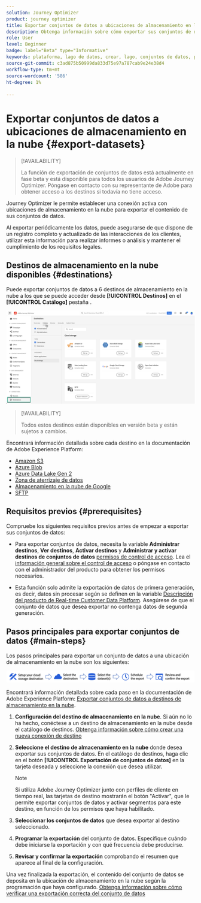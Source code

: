 ```yaml
---
solution: Journey Optimizer
product: journey optimizer
title: Exportar conjuntos de datos a ubicaciones de almacenamiento en la nube
description: Obtenga información sobre cómo exportar sus conjuntos de datos mediante destinos de almacenamiento en la nube de Adobe Experience Platform.
role: User
level: Beginner
badge: label="Beta" type="Informative"
keywords: plataforma, lago de datos, crear, lago, conjuntos de datos, perfil
source-git-commit: c3ad875b50999da833d75e97a787cab9e24e38d4
workflow-type: tm+mt
source-wordcount: '586'
ht-degree: 1%

---
```



# Exportar conjuntos de datos a ubicaciones de almacenamiento en la nube {#export-datasets}

>[!AVAILABILITY]
>
>La función de exportación de conjuntos de datos está actualmente en fase beta y está disponible para todos los usuarios de Adobe Journey Optimizer. Póngase en contacto con su representante de Adobe para obtener acceso a los destinos si todavía no tiene acceso.

Journey Optimizer le permite establecer una conexión activa con ubicaciones de almacenamiento en la nube para exportar el contenido de sus conjuntos de datos.

Al exportar periódicamente los datos, puede asegurarse de que dispone de un registro completo y actualizado de las interacciones de los clientes, utilizar esta información para realizar informes o análisis y mantener el cumplimiento de los requisitos legales.

## Destinos de almacenamiento en la nube disponibles {#destinations}

Puede exportar conjuntos de datos a 6 destinos de almacenamiento en la nube a los que se puede acceder desde **[!UICONTROL Destinos]** en el **[!UICONTROL Catálogo]** pestaña .

![](assets/dataset-export-setup.png)

>[!AVAILABILITY]
>
>Todos estos destinos están disponibles en versión beta y están sujetos a cambios.

Encontrará información detallada sobre cada destino en la documentación de Adobe Experience Platform:

* [Amazon S3](https://experienceleague.adobe.com/docs/experience-platform/destinations/catalog/cloud-storage/amazon-s3.html)
* [Azure Blob](https://experienceleague.adobe.com/docs/experience-platform/destinations/catalog/cloud-storage/azure-blob.html)
* [Azure Data Lake Gen 2](https://experienceleague.adobe.com/docs/experience-platform/destinations/catalog/cloud-storage/adls-gen2.html)
* [Zona de aterrizaje de datos](https://experienceleague.adobe.com/docs/experience-platform/destinations/catalog/cloud-storage/data-landing-zone.html)
* [Almacenamiento en la nube de Google](https://experienceleague.adobe.com/docs/experience-platform/destinations/catalog/cloud-storage/google-cloud-storage.html)
* [SFTP](https://experienceleague.adobe.com/docs/experience-platform/destinations/catalog/cloud-storage/sftp.html)

## Requisitos previos {#prerequisites}

Compruebe los siguientes requisitos previos antes de empezar a exportar sus conjuntos de datos:

* Para exportar conjuntos de datos, necesita la variable **Administrar destinos**, **Ver destinos**, **Activar destinos** y **Administrar y activar destinos de conjuntos de datos** [permisos de control de acceso](https://experienceleague.adobe.com/docs/experience-platform/access-control/home.html#permissions). Lea el [información general sobre el control de acceso](https://experienceleague.adobe.com/docs/experience-platform/access-control/ui/overview.html) o póngase en contacto con el administrador del producto para obtener los permisos necesarios.

* Esta función solo admite la exportación de datos de primera generación, es decir, datos sin procesar según se definen en la variable [Descripción del producto de Real-time Customer Data Platform](https://helpx.adobe.com/legal/product-descriptions/real-time-customer-data-platform-b2c-edition-prime-and-ultimate-packages.html). Asegúrese de que el conjunto de datos que desea exportar no contenga datos de segunda generación.

## Pasos principales para exportar conjuntos de datos {#main-steps}

Los pasos principales para exportar un conjunto de datos a una ubicación de almacenamiento en la nube son los siguientes:

![](assets/dataset-export-process.png)

Encontrará información detallada sobre cada paso en la documentación de Adobe Experience Platform: [Exportar conjuntos de datos a destinos de almacenamiento en la nube](https://experienceleague.adobe.com/docs/experience-platform/destinations/ui/activate/export-datasets.html?lang=en).

1. **Configuración del destino de almacenamiento en la nube**. Si aún no lo ha hecho, conéctese a un destino de almacenamiento en la nube desde el catálogo de destinos. [Obtenga información sobre cómo crear una nueva conexión de destino](https://experienceleague.adobe.com/docs/experience-platform/destinations/ui/connect-destination.html?lang=en#setup)

   <!--![](assets/dataset-export-setup.png)-->

1. **Seleccione el destino de almacenamiento en la nube** donde desea exportar sus conjuntos de datos. En el catálogo de destinos, haga clic en el botón **[!UICONTROL Exportación de conjuntos de datos]** en la tarjeta deseada y seleccione la conexión que desea utilizar.

   <!--![](assets/dataset-export-destination.png)-->

   >[!NOTE]
   >
   >Si utiliza Adobe Journey Optimizer junto con perfiles de cliente en tiempo real, las tarjetas de destino mostrarán el botón &quot;Activar&quot;, que le permite exportar conjuntos de datos y activar segmentos para este destino, en función de los permisos que haya habilitado.

1. **Seleccionar los conjuntos de datos** que desea exportar al destino seleccionado.

   <!--![](assets/dataset-export-dataset-selection.png)-->

1. **Programar la exportación** del conjunto de datos. Especifique cuándo debe iniciarse la exportación y con qué frecuencia debe producirse.

   <!--![](assets/dataset-export-schedule.png)-->

1. **Revisar y confirmar la exportación** comprobando el resumen que aparece al final de la configuración.

   <!--![](assets/dataset-export-review.png)-->

Una vez finalizada la exportación, el contenido del conjunto de datos se deposita en la ubicación de almacenamiento en la nube según la programación que haya configurado. [Obtenga información sobre cómo verificar una exportación correcta del conjunto de datos](https://experienceleague.adobe.com/docs/experience-platform/destinations/ui/activate/export-datasets.html#verify)
